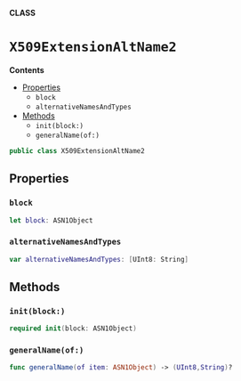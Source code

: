 **CLASS**

# `X509ExtensionAltName2`

**Contents**

- [Properties](#properties)
  - `block`
  - `alternativeNamesAndTypes`
- [Methods](#methods)
  - `init(block:)`
  - `generalName(of:)`

```swift
public class X509ExtensionAltName2
```

## Properties
### `block`

```swift
let block: ASN1Object
```

### `alternativeNamesAndTypes`

```swift
var alternativeNamesAndTypes: [UInt8: String]
```

## Methods
### `init(block:)`

```swift
required init(block: ASN1Object)
```

### `generalName(of:)`

```swift
func generalName(of item: ASN1Object) -> (UInt8,String)?
```

